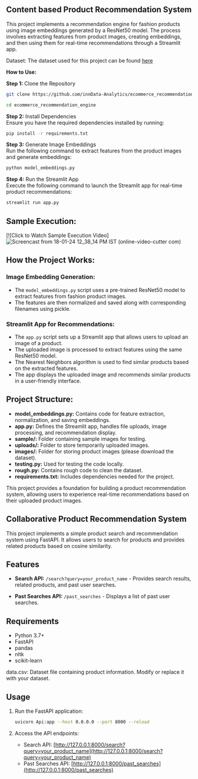 ## Content based Product Recommendation System  
This project implements a recommendation engine for fashion products using image embeddings generated by a ResNet50 model. The process involves extracting features from product images, creating embeddings, and then using them for real-time recommendations through a Streamlit app.


Dataset:
The dataset used for this project can be found [here](https://www.kaggle.com/datasets/paramaggarwal/fashion-product-images-small)

**How to Use:**

**Step 1:** Clone the Repository
  ```bash
  git clone https://github.com/innData-Analytics/ecommerce_recommendation_engine.git
  ```
  ```bash
  cd ecommerce_recommendation_engine
  ```
**Step 2:** Install Dependencies  
Ensure you have the required dependencies installed by running:

```bash
pip install -r requirements.txt
```

**Step 3:** Generate Image Embeddings  
Run the following command to extract features from the product images and generate embeddings:

```bash
python model_embeddings.py
```

**Step 4:** Run the Streamlit App  
Execute the following command to launch the Streamlit app for real-time product recommendations:

```bash
streamlit run app.py
```
## Sample Execution:
[![Click to Watch Sample Execution Video]![Screencast from 18-01-24 12_38_14 PM IST (online-video-cutter com)](https://github.com/innData-Analytics/ecommerce_ecommendation_engine/assets/100427342/c27c11cc-5cf9-4ead-96ad-6af179f311a1)


## How the Project Works:

### Image Embedding Generation:

- The `model_embeddings.py` script uses a pre-trained ResNet50 model to extract features from fashion product images.
- The features are then normalized and saved along with corresponding filenames using pickle.

### Streamlit App for Recommendations:

- The `app.py` script sets up a Streamlit app that allows users to upload an image of a product.
- The uploaded image is processed to extract features using the same ResNet50 model.
- The Nearest Neighbors algorithm is used to find similar products based on the extracted features.
- The app displays the uploaded image and recommends similar products in a user-friendly interface.

## Project Structure:

- **model_embeddings.py:** Contains code for feature extraction, normalization, and saving embeddings.
- **app.py:** Defines the Streamlit app, handles file uploads, image processing, and recommendation display.
- **sample/:** Folder containing sample images for testing.
- **uploads/:** Folder to store temporarily uploaded images.
- **images/:** Folder for storing  product images (please download the dataset).
- **testing.py:** Used for testing the code locally.
- **rough.py:** Contains rough code to clean the dataset.
- **requirements.txt:** Includes dependencies needed for the project. 


This project provides a foundation for building a  product recommendation system, allowing users to experience real-time recommendations based on their uploaded product images.

## Collaborative Product Recommendation System 
This project implements a simple product search and recommendation system using FastAPI. It allows users to search for products and provides related products based on cosine similarity.

## Features

- **Search API:** `/search?query=your_product_name` - Provides search results, related products, and past user searches.

- **Past Searches API:** `/past_searches` - Displays a list of past user searches.

## Requirements

- Python 3.7+
- FastAPI
- pandas
- nltk
- scikit-learn

data.csv: Dataset file containing product information. Modify or replace it with your dataset.

## Usage

1. Run the FastAPI application:

    ```bash
    uvicorn Api:app --host 0.0.0.0 --port 8000 --reload
    ```

2. Access the API endpoints:

    - Search API: [http://127.0.0.1:8000/search?query=your_product_name](http://127.0.0.1:8000/search?query=your_product_name)
    - Past Searches API: [http://127.0.0.1:8000/past_searches](http://127.0.0.1:8000/past_searches)







